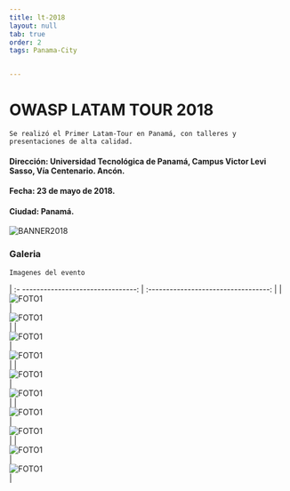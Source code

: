 ```yaml
---
title: lt-2018
layout: null
tab: true
order: 2
tags: Panama-City


---
```

# OWASP LATAM TOUR 2018

```
Se realizó el Primer Latam-Tour en Panamá, con talleres y presentaciones de alta calidad.
```

#### Dirección: Universidad Tecnológica de Panamá, Campus Victor Levi Sasso, Vía Centenario. Ancón.
#### Fecha: 23 de mayo de 2018.
#### Ciudad: Panamá.

![BANNER2018](/www-chapter-panama-city/assets/images/2018_2.jpg "OWASP Latam-Tour Panamá City 2018")
### Galeria
```
Imagenes del evento
```


| :- --------------------------------:  | :----------------------------------:   |
| ![FOTO1](/www-chapter-panama-city/assets/images/2018_1.jpeg)  | ![FOTO1](/www-chapter-panama-city/assets/images/2018_4.jpg)   |
| ![FOTO1](/www-chapter-panama-city/assets/images/2018_5.jpg)   | ![FOTO1](/www-chapter-panama-city/assets/images/2018_2.jpg)   |
| ![FOTO1](/www-chapter-panama-city/assets/images/2018_7.jpg)   | ![FOTO1](/www-chapter-panama-city/assets/images/2018_8.jpg)   |
| ![FOTO1](/www-chapter-panama-city/assets/images/2018_9.jpg)   | ![FOTO1](/www-chapter-panama-city/assets/images/2018_10.jpg)  |
| ![FOTO1](/www-chapter-panama-city/assets/images/2018_11.jpg)  | ![FOTO1](/www-chapter-panama-city/assets/images/2018_3.jpg)   |


<style>
img[alt="FOTO1"] { 
  max-width:  400px; 
  display: block;
}
</style> 
